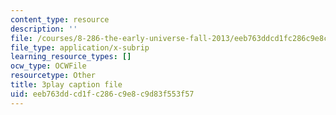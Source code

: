 ```yaml
---
content_type: resource
description: ''
file: /courses/8-286-the-early-universe-fall-2013/eeb763ddcd1fc286c9e8c9d83f553f57_moyD_yeviMY.srt
file_type: application/x-subrip
learning_resource_types: []
ocw_type: OCWFile
resourcetype: Other
title: 3play caption file
uid: eeb763dd-cd1f-c286-c9e8-c9d83f553f57
---
```

